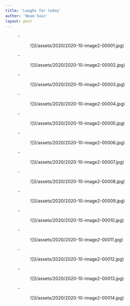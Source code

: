 ```yaml
---
title: 'Laughs for today'
author: 'Noam Sain'
layout: post
---
```


<figure class="wp-block-gallery columns-3 is-cropped wp-block-gallery-11 is-layout-flex">- <figure>![](/assets/2020/2020-10-image2-00001.jpg)</figure>
- <figure>![](/assets/2020/2020-10-image2-00002.jpg)</figure>
- <figure>![](/assets/2020/2020-10-image2-00003.jpg)</figure>
- <figure>![](/assets/2020/2020-10-image2-00004.jpg)</figure>
- <figure>![](/assets/2020/2020-10-image2-00005.jpg)</figure>
- <figure>![](/assets/2020/2020-10-image2-00006.jpg)</figure>
- <figure>![](/assets/2020/2020-10-image2-00007.jpg)</figure>
- <figure>![](/assets/2020/2020-10-image2-00008.jpg)</figure>
- <figure>![](/assets/2020/2020-10-image2-00009.jpg)</figure>
- <figure>![](/assets/2020/2020-10-image2-00010.jpg)</figure>
- <figure>![](/assets/2020/2020-10-image2-00011.jpg)</figure>
- <figure>![](/assets/2020/2020-10-image2-00012.jpg)</figure>
- <figure>![](/assets/2020/2020-10-image2-00013.jpg)</figure>
- <figure>![](/assets/2020/2020-10-image2-00014.jpg)</figure>

</figure>